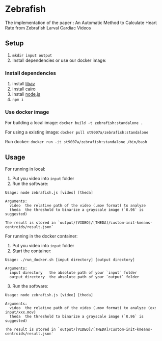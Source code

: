 # Zebrafish

The implementation of the paper : An Automatic Method to Calculate Heart Rate from Zebrafish Larval Cardiac Videos

## Setup

1. `mkdir input output`
2. Install dependencies or use our docker image:

### Install dependencies

1. install [libav](https://www.libav.org/)
2. install [cairo](https://www.cairographics.org/)
3. install [node.js](https://nodejs.org/)
4. `npm i`

### Use docker image

For building a local image:
`docker build -t zebrafish:standalone .`

For using a existing image:
`docker pull st9007a/zebrafish:standalone`

Run docker:
`docker run -it st9007a/zebrafish:standalone /bin/bash`

## Usage

For running in local:

1. Put you video into `input` folder
2. Run the software:

```
Usage: node zebrafish.js [video] [theda]

Arguments:
  video  the relative path of the video (.mov format) to analyze
  theda  the threshold to binarize a grayscale image (`0.96` is suggested)

The result is stored in `output/[VIDEO]/[THEDA]/custom-init-kmeans-centroids/result.json`
```

For running in the docker container:

1. Put you video into `input` folder
2. Start the container:

```
Usage: ./run_docker.sh [input directory] [output directory]

Arguments:
  input directory   the absolute path of your `input` folder
  output directory  the absolute path of your `output` folder
```

3. Run the software:
```
Usage: node zebrafish.js [video] [theda]

Arguments:
  video  the relative path of the video (.mov format) to analyze (ex: input/xxx.mov)
  theda  the threshold to binarize a grayscale image (`0.96` is suggested)

The result is stored in `output/[VIDEO]/[THEDA]/custom-init-kmeans-centroids/result.json`
```
